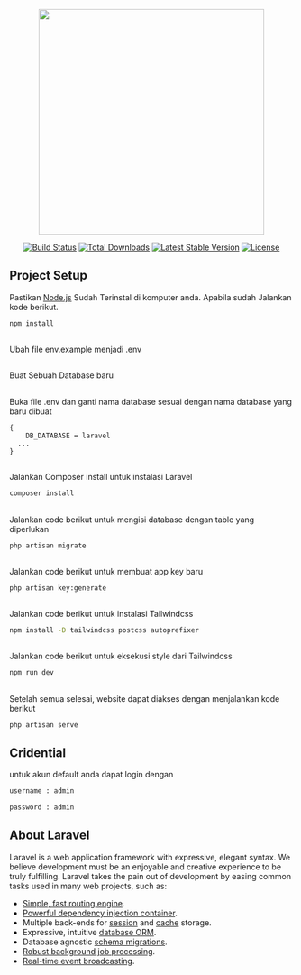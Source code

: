 <p align="center"><a href="https://laravel.com" target="_blank"><img src="https://raw.githubusercontent.com/laravel/art/master/logo-lockup/5%20SVG/2%20CMYK/1%20Full%20Color/laravel-logolockup-cmyk-red.svg" width="400"></a></p>

<p align="center">
<a href="https://travis-ci.org/laravel/framework"><img src="https://travis-ci.org/laravel/framework.svg" alt="Build Status"></a>
<a href="https://packagist.org/packages/laravel/framework"><img src="https://img.shields.io/packagist/dt/laravel/framework" alt="Total Downloads"></a>
<a href="https://packagist.org/packages/laravel/framework"><img src="https://img.shields.io/packagist/v/laravel/framework" alt="Latest Stable Version"></a>
<a href="https://packagist.org/packages/laravel/framework"><img src="https://img.shields.io/packagist/l/laravel/framework" alt="License"></a>
</p>

## Project Setup

Pastikan [Node.js](https://nodejs.org/) Sudah Terinstal di komputer anda. Apabila sudah Jalankan kode berikut.

```sh
npm install
```
##
Ubah file env.example menjadi .env
##
Buat Sebuah Database baru
##
Buka file .env dan ganti nama database sesuai dengan nama database yang baru dibuat

```
{
    DB_DATABASE = laravel  
  ...
}
```

##
Jalankan Composer install untuk instalasi Laravel
```sh
composer install
```
##
Jalankan code berikut untuk mengisi database dengan table yang diperlukan
```sh
php artisan migrate
```
##
Jalankan code berikut untuk membuat app key baru
```sh
php artisan key:generate
```

##
Jalankan code berikut untuk instalasi Tailwindcss
```sh
npm install -D tailwindcss postcss autoprefixer
```

##
Jalankan code berikut untuk eksekusi style dari Tailwindcss
```sh
npm run dev
```

##
Setelah semua selesai, website dapat diakses dengan menjalankan kode berikut
```sh
php artisan serve
```

## Cridential
untuk akun default anda dapat login dengan
```sh
username : admin
```
```sh
password : admin
```



## About Laravel

Laravel is a web application framework with expressive, elegant syntax. We believe development must be an enjoyable and creative experience to be truly fulfilling. Laravel takes the pain out of development by easing common tasks used in many web projects, such as:

- [Simple, fast routing engine](https://laravel.com/docs/routing).
- [Powerful dependency injection container](https://laravel.com/docs/container).
- Multiple back-ends for [session](https://laravel.com/docs/session) and [cache](https://laravel.com/docs/cache) storage.
- Expressive, intuitive [database ORM](https://laravel.com/docs/eloquent).
- Database agnostic [schema migrations](https://laravel.com/docs/migrations).
- [Robust background job processing](https://laravel.com/docs/queues).
- [Real-time event broadcasting](https://laravel.com/docs/broadcasting).
